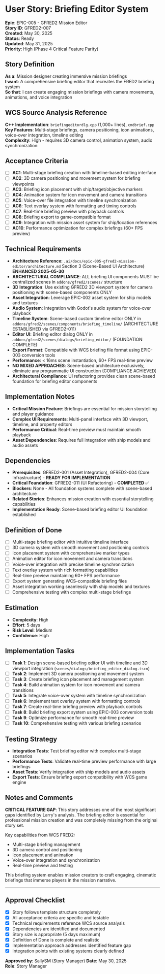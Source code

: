 # User Story: Briefing Editor System

**Epic**: EPIC-005 - GFRED2 Mission Editor  
**Story ID**: GFRED2-007  
**Created**: May 30, 2025  
**Status**: Ready  
**Updated**: May 31, 2025  
**Priority**: High (Phase 4 Critical Feature Parity)

## Story Definition
**As a**: Mission designer creating immersive mission briefings  
**I want**: A comprehensive briefing editor that recreates the FRED2 briefing system  
**So that**: I can create engaging mission briefings with camera movements, animations, and voice integration

## WCS Source Analysis Reference
**C++ Implementation**: `briefingeditordlg.cpp` (1,000+ lines), `cmdbrief.cpp`  
**Key Features**: Multi-stage briefings, camera positioning, icon animations, voice-over integration, timeline editing  
**Complexity**: High - requires 3D camera control, animation system, audio synchronization

## Acceptance Criteria
- [ ] **AC1**: Multi-stage briefing creation with timeline-based editing interface
- [ ] **AC2**: 3D camera positioning and movement system for briefing viewpoints
- [ ] **AC3**: Briefing icon placement with ship/target/objective markers
- [ ] **AC4**: Animation system for icon movement and camera transitions
- [ ] **AC5**: Voice-over file integration with timeline synchronization
- [ ] **AC6**: Text overlay system with formatting and timing controls
- [ ] **AC7**: Real-time briefing preview with playback controls
- [ ] **AC8**: Briefing export to game-compatible format
- [ ] **AC9**: Integration with mission asset system for ship/location references
- [ ] **AC10**: Performance optimization for complex briefings (60+ FPS preview)

## Technical Requirements
- **Architecture Reference**: `.ai/docs/epic-005-gfred2-mission-editor/architecture.md` Section 3 (Scene-Based UI Architecture) **ENHANCED 2025-05-30**
- **ARCHITECTURAL COMPLIANCE**: ALL briefing UI components MUST be centralized scenes in `addons/gfred2/scenes/` structure
- **3D Integration**: Use existing GFRED2 3D viewport system for camera positioning with scene-based components ONLY
- **Asset Integration**: Leverage EPIC-002 asset system for ship models and textures
- **Audio System**: Integration with Godot's audio system for voice-over playback
- **Timeline System**: Scene-based custom timeline editor ONLY in `addons/gfred2/scenes/components/briefing_timeline/` (ARCHITECTURE ESTABLISHED via GFRED2-011)
- **Editor UI**: Briefing editor dialog ONLY in `addons/gfred2/scenes/dialogs/briefing_editor/` (FOUNDATION COMPLETE)
- **Export Format**: Compatible with WCS briefing file format using EPIC-003 conversion tools
- **Performance**: < 16ms scene instantiation, 60+ FPS real-time preview
- **NO MIXED APPROACHES**: Scene-based architecture exclusively, eliminate any programmatic UI construction (COMPLIANCE ACHIEVED)
- **Architectural Compliance**: UI refactoring provides clean scene-based foundation for briefing editor components

## Implementation Notes
- **Critical Mission Feature**: Briefings are essential for mission storytelling and player guidance
- **Complex UI Requirements**: Multi-panel interface with 3D viewport, timeline, and property editors
- **Performance Critical**: Real-time preview must maintain smooth playback
- **Asset Dependencies**: Requires full integration with ship models and audio assets

## Dependencies
- **Prerequisites**: GFRED2-001 (Asset Integration), GFRED2-004 (Core Infrastructure) - **READY FOR IMPLEMENTATION**  
- **Critical Foundation**: GFRED2-011 (UI Refactoring) - **COMPLETED** ✅  
- **Blockers**: None - All foundation systems complete with scene-based architecture  
- **Related Stories**: Enhances mission creation with essential storytelling capabilities  
- **Implementation Ready**: Scene-based briefing editor UI foundation established

## Definition of Done
- [ ] Multi-stage briefing editor with intuitive timeline interface
- [ ] 3D camera system with smooth movement and positioning controls
- [ ] Icon placement system with comprehensive marker types
- [ ] Animation editor for icon movement and camera transitions
- [ ] Voice-over integration with precise timeline synchronization
- [ ] Text overlay system with rich formatting capabilities
- [ ] Real-time preview maintaining 60+ FPS performance
- [ ] Export system generating WCS-compatible briefing files
- [ ] Asset integration working seamlessly with ship models and textures
- [ ] Comprehensive testing with complex multi-stage briefings

## Estimation
- **Complexity**: High
- **Effort**: 5 days
- **Risk Level**: Medium
- **Confidence**: High

## Implementation Tasks
- [ ] **Task 1**: Design scene-based briefing editor UI with timeline and 3D viewport integration (`scenes/dialogs/briefing_editor_dialog.tscn`)
- [ ] **Task 2**: Implement 3D camera positioning and movement system
- [ ] **Task 3**: Create briefing icon placement and management system
- [ ] **Task 4**: Build animation system for icon movement and camera transitions
- [ ] **Task 5**: Integrate voice-over system with timeline synchronization
- [ ] **Task 6**: Implement text overlay system with formatting controls
- [ ] **Task 7**: Create real-time briefing preview with playback controls
- [ ] **Task 8**: Build briefing export system using EPIC-003 conversion tools
- [ ] **Task 9**: Optimize performance for smooth real-time preview
- [ ] **Task 10**: Comprehensive testing with various briefing scenarios

## Testing Strategy
- **Integration Tests**: Test briefing editor with complex multi-stage scenarios
- **Performance Tests**: Validate real-time preview performance with large briefings
- **Asset Tests**: Verify integration with ship models and audio assets
- **Export Tests**: Ensure briefing export compatibility with WCS game engine

## Notes and Comments
**CRITICAL FEATURE GAP**: This story addresses one of the most significant gaps identified by Larry's analysis. The briefing editor is essential for professional mission creation and was completely missing from the original story set.

Key capabilities from WCS FRED2:
- Multi-stage briefing management
- 3D camera control and positioning
- Icon placement and animation
- Voice-over integration and synchronization
- Real-time preview and testing

This briefing system enables mission creators to craft engaging, cinematic briefings that immerse players in the mission narrative.

---

## Approval Checklist
- [x] Story follows template structure completely
- [x] All acceptance criteria are specific and testable
- [x] Technical requirements reference WCS source analysis
- [x] Dependencies are identified and documented
- [x] Story size is appropriate (5 days maximum)
- [x] Definition of Done is complete and realistic
- [x] Implementation approach addresses identified feature gap
- [x] Integration points with existing systems clearly defined

**Approved by**: SallySM (Story Manager) **Date**: May 30, 2025  
**Role**: Story Manager